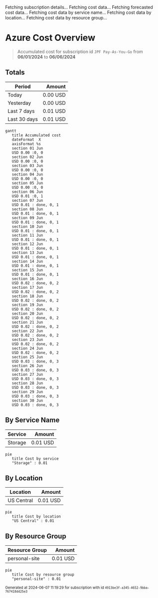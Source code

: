 Fetching subscription details...
Fetching cost data...
Fetching forecasted cost data...
Fetching cost data by service name...
Fetching cost data by location...
Fetching cost data by resource group...
# Azure Cost Overview

> Accumulated cost for subscription id `JPF Pay-As-You-Go` from **06/01/2024** to **06/06/2024**

## Totals

|Period|Amount|
|---|---:|
|Today|0.00 USD|
|Yesterday|0.00 USD|
|Last 7 days|0.01 USD|
|Last 30 days|0.01 USD|

```mermaid
gantt
   title Accumulated cost
   dateFormat  X
   axisFormat %s
   section 01 Jun
   USD 0.00 :0, 0
   section 02 Jun
   USD 0.00 :0, 0
   section 03 Jun
   USD 0.00 :0, 0
   section 04 Jun
   USD 0.00 :0, 0
   section 05 Jun
   USD 0.00 :0, 0
   section 06 Jun
   USD 0.01 :0, 1
   section 07 Jun
   USD 0.01 : done, 0, 1
   section 08 Jun
   USD 0.01 : done, 0, 1
   section 09 Jun
   USD 0.01 : done, 0, 1
   section 10 Jun
   USD 0.01 : done, 0, 1
   section 11 Jun
   USD 0.01 : done, 0, 1
   section 12 Jun
   USD 0.01 : done, 0, 1
   section 13 Jun
   USD 0.01 : done, 0, 1
   section 14 Jun
   USD 0.01 : done, 0, 1
   section 15 Jun
   USD 0.01 : done, 0, 1
   section 16 Jun
   USD 0.02 : done, 0, 2
   section 17 Jun
   USD 0.02 : done, 0, 2
   section 18 Jun
   USD 0.02 : done, 0, 2
   section 19 Jun
   USD 0.02 : done, 0, 2
   section 20 Jun
   USD 0.02 : done, 0, 2
   section 21 Jun
   USD 0.02 : done, 0, 2
   section 22 Jun
   USD 0.02 : done, 0, 2
   section 23 Jun
   USD 0.02 : done, 0, 2
   section 24 Jun
   USD 0.02 : done, 0, 2
   section 25 Jun
   USD 0.03 : done, 0, 3
   section 26 Jun
   USD 0.03 : done, 0, 3
   section 27 Jun
   USD 0.03 : done, 0, 3
   section 28 Jun
   USD 0.03 : done, 0, 3
   section 29 Jun
   USD 0.03 : done, 0, 3
   section 30 Jun
   USD 0.03 : done, 0, 3
```

## By Service Name

|Service|Amount|
|---|---:|
|Storage|0.01 USD|

```mermaid
pie
   title Cost by service
   "Storage" : 0.01
```

## By Location

|Location|Amount|
|---|---:|
|US Central|0.01 USD|

```mermaid
pie
   title Cost by location
   "US Central" : 0.01
```

## By Resource Group

|Resource Group|Amount|
|---|---:|
|personal-site|0.01 USD|

```mermaid
pie
   title Cost by resource group
   "personal-site" : 0.01
```

<sup>Generated at 2024-06-07 11:19:29 for subscription with id `4913be3f-a345-4652-9bba-767418dd25e3`</sup>

